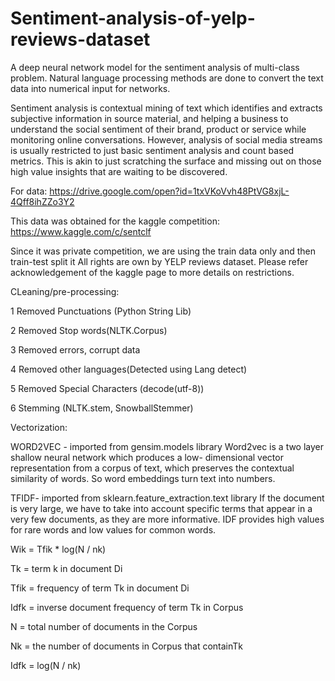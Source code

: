 # Sentiment-analysis-of-yelp-reviews-dataset

  A deep neural network model for the sentiment analysis of multi-class problem. Natural language processing methods are done to convert the text data into numerical input for networks. 
  
  Sentiment analysis is contextual mining of text which identifies and extracts subjective information in source material, and helping a business to understand the social sentiment of their brand, product or service while monitoring online conversations. However, analysis of social media streams is usually restricted to just basic sentiment analysis and count based metrics. This is akin to just scratching the surface and missing out on those high value insights that are waiting to be discovered.
  
For data: https://drive.google.com/open?id=1txVKoVvh48PtVG8xjL-4Qff8ihZZo3Y2

This data was obtained for the kaggle competition: https://www.kaggle.com/c/sentclf

Since it was private competition, we are using the train data only and then train-test split it
All rights are own by YELP reviews dataset.
Please refer acknowledgement of the kaggle page to more details on restrictions.

CLeaning/pre-processing:

1 Removed Punctuations (Python String Lib)

2 Removed Stop words(NLTK.Corpus)

3 Removed errors, corrupt data 

4 Removed other languages(Detected using Lang detect)

5 Removed Special Characters (decode(utf-8))

6 Stemming (NLTK.stem, SnowballStemmer)

Vectorization:

WORD2VEC - imported from gensim.models library 
Word2vec is a two layer shallow neural network which produces a low- dimensional vector representation from a corpus of text,  which preserves the contextual similarity of words. So word embeddings turn text into numbers.

TFIDF- imported from sklearn.feature_extraction.text library
If the document is very large, we have to take into account specific terms that appear in a very few documents, as they are more informative. IDF provides high values for rare words and low values for common words.

Wik = Tfik * log(N / nk)

Tk = term k in document Di

Tfik = frequency of term Tk in document Di

Idfk = inverse document frequency of term Tk in Corpus

N = total number of documents in the Corpus

Nk = the number of documents in Corpus that containTk 

Idfk = log(N / nk) 








